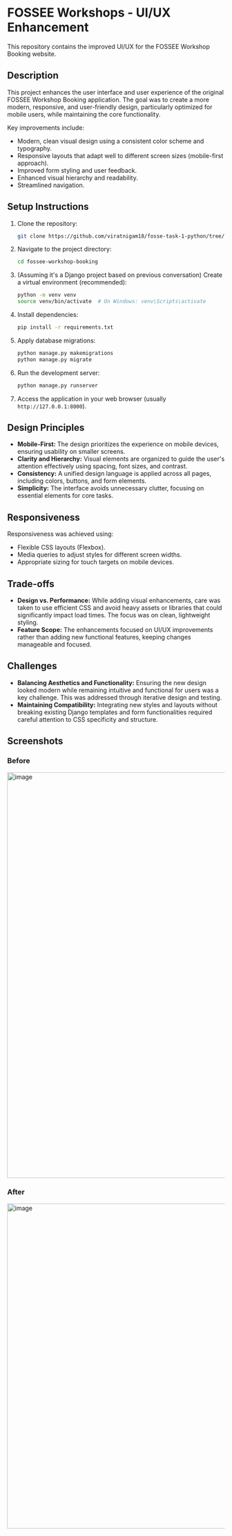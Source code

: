 # FOSSEE Workshops - UI/UX Enhancement

This repository contains the improved UI/UX for the FOSSEE Workshop Booking website.

## Description

This project enhances the user interface and user experience of the original FOSSEE Workshop Booking application. The goal was to create a more modern, responsive, and user-friendly design, particularly optimized for mobile users, while maintaining the core functionality.

Key improvements include:
*   Modern, clean visual design using a consistent color scheme and typography.
*   Responsive layouts that adapt well to different screen sizes (mobile-first approach).
*   Improved form styling and user feedback.
*   Enhanced visual hierarchy and readability.
*   Streamlined navigation.

## Setup Instructions

1.  Clone the repository:
    ```bash
    git clone https://github.com/viratnigam18/fosse-task-1-python/tree/main
    ```
2.  Navigate to the project directory:
    ```bash
    cd fossee-workshop-booking
    ```
3.  (Assuming it's a Django project based on previous conversation) Create a virtual environment (recommended):
    ```bash
    python -m venv venv
    source venv/bin/activate  # On Windows: venv\Scripts\activate
    ```
4.  Install dependencies:
    ```bash
    pip install -r requirements.txt
    ```
5.  Apply database migrations:
    ```bash
    python manage.py makemigrations
    python manage.py migrate
    ```
6.  Run the development server:
    ```bash
    python manage.py runserver
    ```
7.  Access the application in your web browser (usually `http://127.0.0.1:8000`).

## Design Principles

*   **Mobile-First:** The design prioritizes the experience on mobile devices, ensuring usability on smaller screens.
*   **Clarity and Hierarchy:** Visual elements are organized to guide the user's attention effectively using spacing, font sizes, and contrast.
*   **Consistency:** A unified design language is applied across all pages, including colors, buttons, and form elements.
*   **Simplicity:** The interface avoids unnecessary clutter, focusing on essential elements for core tasks.

## Responsiveness

Responsiveness was achieved using:
*   Flexible CSS layouts (Flexbox).
*   Media queries to adjust styles for different screen widths.
*   Appropriate sizing for touch targets on mobile devices.

## Trade-offs

*   **Design vs. Performance:** While adding visual enhancements, care was taken to use efficient CSS and avoid heavy assets or libraries that could significantly impact load times. The focus was on clean, lightweight styling.
*   **Feature Scope:** The enhancements focused on UI/UX improvements rather than adding new functional features, keeping changes manageable and focused.

## Challenges

*   **Balancing Aesthetics and Functionality:** Ensuring the new design looked modern while remaining intuitive and functional for users was a key challenge. This was addressed through iterative design and testing.
*   **Maintaining Compatibility:** Integrating new styles and layouts without breaking existing Django templates and form functionalities required careful attention to CSS specificity and structure.

## Screenshots

### Before
<img width="689" height="940" alt="image" src="https://github.com/user-attachments/assets/7373c0e5-ebe7-44ad-9bc1-8fbe832f47f6" />


### After
<img width="695" height="753" alt="image" src="https://github.com/user-attachments/assets/f165b48c-ed0a-4341-b251-a1e02fc98f36" />


